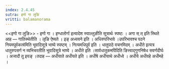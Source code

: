 ```yaml
---
index: 2.4.45
sutra: इणो गा लुङि
vritti: balamanorama
---
```


<<इणो गा लुङि>> - इणो गा । इण्धातोर्गा इत्यादेश स्याल्लुङीति सूत्रार्थः स्पष्टः । अगा स् त् इति स्थिते आह —  गातिस्थेतीति । लृङि ऐष्यते । इङ् अध्ययने इति । अधिरुपरिभावे ।उपरिभावश्च पठने नियमपूर्वकत्व॑मिति भूवादिसूत्रे भाष्ये स्पष्टम् । नित्यमधिपूर्व इति । धातुपाठे वचनमिदम् । अधीते इत्यत्र धातुरुपसर्ग न व्यभिचरतीति भूवादिसूत्रे भाष्ये । अधीते इति ।सार्वधातुकमपि॑दिति ङित्त्वाद्गुणनिषेध सवर्णदीर्घः । अजादौ तु इयङ् ।तदाह — अधीयाते अधीयते इति । अधीषे अधीयाथे अधीध्वे । अधीये अधीवहे अधीमहे ।